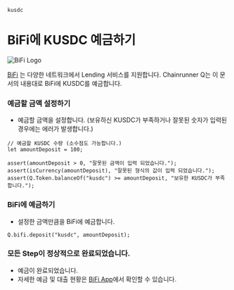 ```meta-Currency
kusdc
```

# BiFi에 KUSDC 예금하기

![BiFi Logo](https://s3.ap-northeast-2.amazonaws.com/thebifrost.io/home/bifi/bifi_logo.svg)

[BiFi](https://bifi.finance/) 는 다양한 네트워크에서 Lending 서비스를 지원합니다.
Chainrunner Q는 이 문서의 내용대로 BiFi에 KUSDC를 예금합니다.

### 예금할 금액 설정하기

- 예금할 금액을 설정합니다. (보유하신 KUSDC가 부족하거나 잘못된 숫자가 입력된 경우에는 에러가 발생합니다.)

```input KUSDC
// 예금할 KUSDC 수량 (소수점도 가능합니다.)
let amountDeposit = 100;
```

```input-Verify
assert(amountDeposit > 0, "잘못된 금액이 입력 되었습니다.");
assert(isCurrency(amountDeposit), "잘못된 형식의 값이 입력 되었습니다.");
assert(Q.Token.balanceOf("kusdc") >= amountDeposit, "보유한 KUSDC가 부족합니다.");
```

### BiFi에 예금하기

- 설정한 금액만큼을 BiFi에 예금합니다.
```taster
Q.bifi.deposit("kusdc", amountDeposit);
```

### 모든 Step이 정상적으로 완료되었습니다.

- 예금이 완료되었습니다.
- 자세한 예금 및 대출 현황은 [BiFi App](https://app.bifi.finance/)에서 확인할 수 있습니다.
